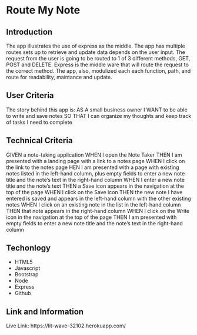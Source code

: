 <h1>Route My Note</h1>
<h2>Introduction</h2>
The app illustrates the use of express as the middle. The app has multiple routes sets up to retrieve and update data depends on the user input. The request from the user is going to be routed to 1 of 3 different methods, GET, POST and DELETE. Express is the middle ware that will route the request to the correct method. The app, also, modulized each each function, path, and route for readability, maintance and update.

<h2>User Criteria</h2>
The story behind this app is:
    AS A small business owner
    I WANT to be able to write and save notes
    SO THAT I can organize my thoughts and keep track of tasks I need to complete

<h2>Technical Criteria</h2>
    GIVEN a note-taking application
    WHEN I open the Note Taker
    THEN I am presented with a landing page with a link to a notes page
    WHEN I click on the link to the notes page
    HEN I am presented with a page with existing notes listed in the left-hand column, plus empty fields to enter a new note title and the note’s text in the right-hand column
    WHEN I enter a new note title and the note’s text
    THEN a Save icon appears in the navigation at the top of the page
    WHEN I click on the Save icon
    THEN the new note I have entered is saved and appears in the left-hand column with the other existing notes
    WHEN I click on an existing note in the list in the left-hand column
    THEN that note appears in the right-hand column
    WHEN I click on the Write icon in the navigation at the top of the page
    THEN I am presented with empty fields to enter a new note title and the note’s text in the right-hand column

<h2>Techonlogy</h2>
<ul>
    <li>HTML5</li>
    <li>Javascript</li>
    <li>Bootstrap</li>
    <li>Node</li>
    <li>Express</li>
    <li>Github</li>
</ul>

<h2>Link and Information</h2>
Live Link: https://lit-wave-32102.herokuapp.com/